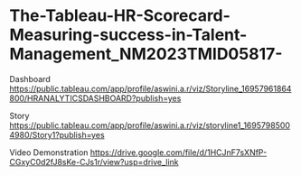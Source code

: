 # The-Tableau-HR-Scorecard-Measuring-success-in-Talent-Management_NM2023TMID05817-

Dashboard
https://public.tableau.com/app/profile/aswini.a.r/viz/Storyline_16957961864800/HRANALYTICSDASHBOARD?publish=yes

Story
https://public.tableau.com/app/profile/aswini.a.r/viz/storyline1_16957985004980/Story1?publish=yes

Video Demonstration
https://drive.google.com/file/d/1HCJnF7sXNfP-CGxyC0d2fJ8sKe-CJs1r/view?usp=drive_link
